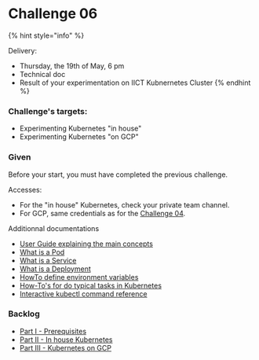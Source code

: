# Challenge 06



{% hint style="info" %}


Delivery:

* Thursday, the 19th of May, 6 pm
* Technical doc
* Result of your experimentation on IICT Kubnernetes Cluster
{% endhint %}

### Challenge's targets:

* Experimenting Kubernetes "in house"
* Experimenting Kubernetes "on GCP"

### Given

Before your start, you must have completed the previous challenge.

Accesses:

* For the "in house" Kubernetes, check your private team channel.
* For GCP, same credentials as for the [Challenge 04](../challenge-04/c4-tutorial/#get-gcp-coupon).

Additionnal documentations

* [User Guide explaining the main concepts](https://kubernetes.io/docs/user-guide/)
* [What is a Pod](https://kubernetes.io/docs/concepts/workloads/pods/pod/)
* [What is a Service](https://kubernetes.io/docs/concepts/services-networking/service/)
* [What is a Deployment](https://kubernetes.io/docs/concepts/workloads/controllers/deployment/)
* [HowTo define environment variables](https://kubernetes.io/docs/tasks/configure-pod-container/define-environment-variable-container/)
* [How-To's for do typical tasks in Kubernetes](https://kubernetes.io/docs/tasks/)
* [Interactive kubectl command reference](https://kubernetes.io/docs/reference/generated/kubectl/kubectl-commands)

### Backlog

* [Part I - Prerequisites](c6-part-i-prerequisites.md)
* [Part II - In house Kubernetes](c6-part-ii-in-house-kubernetes-iict-kubernetes-cluster.md)
* [Part III - Kubernetes on GCP](broken-reference)
